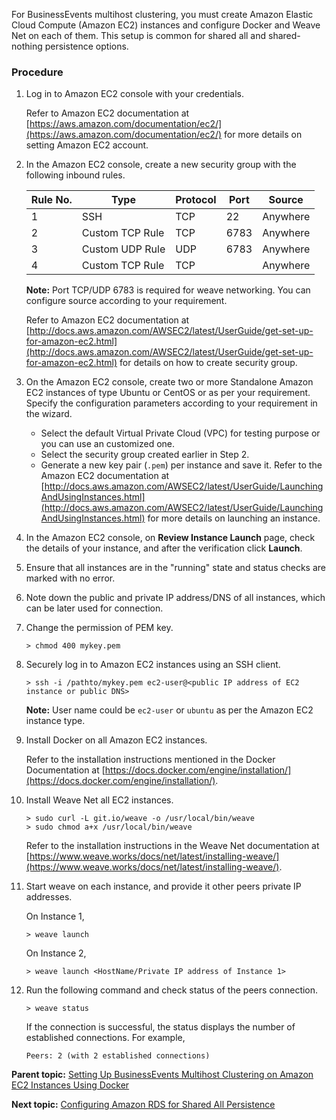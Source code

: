 For BusinessEvents multihost clustering, you must create Amazon Elastic Cloud Compute \(Amazon EC2\) instances and configure Docker and Weave Net on each of them. This setup is common for shared all and shared-nothing persistence options.
### Procedure
1. Log in to Amazon EC2 console with your credentials.

   Refer to Amazon EC2 documentation at [https://aws.amazon.com/documentation/ec2/](https://aws.amazon.com/documentation/ec2/) for more details on setting Amazon EC2 account.

2. In the Amazon EC2 console, create a new security group with the following inbound rules.

   | Rule No. | Type            | Protocol | Port                                       | Source   |
   | -------- | --------------- | -------- | ------------------------------------------ | -------- |
   | 1        | SSH             | TCP      | 22                                         | Anywhere |
   | 2        | Custom TCP Rule | TCP      | 6783                                       | Anywhere |
   | 3        | Custom UDP Rule | UDP      | 6783                                       | Anywhere |
   | 4        | Custom TCP Rule | TCP      | <HTTP Port as per BusinessEvents project> | Anywhere |

   **Note:** Port TCP/UDP 6783 is required for weave networking. You can configure source according to your requirement.

   Refer to Amazon EC2 documentation at [http://docs.aws.amazon.com/AWSEC2/latest/UserGuide/get-set-up-for-amazon-ec2.html](http://docs.aws.amazon.com/AWSEC2/latest/UserGuide/get-set-up-for-amazon-ec2.html) for details on how to create security group.

3. On the Amazon EC2 console, create two or more Standalone Amazon EC2 instances of type Ubuntu or CentOS or as per your requirement. Specify the configuration parameters according to your requirement in the wizard.

   -   Select the default Virtual Private Cloud \(VPC\) for testing purpose or you can use an customized one.
   -   Select the security group created earlier in Step 2.
   -   Generate a new key pair \(`.pem`\) per instance and save it.
       Refer to the Amazon EC2 documentation at [http://docs.aws.amazon.com/AWSEC2/latest/UserGuide/LaunchingAndUsingInstances.html](http://docs.aws.amazon.com/AWSEC2/latest/UserGuide/LaunchingAndUsingInstances.html) for more details on launching an instance.

4. In the Amazon EC2 console, on **Review Instance Launch** page, check the details of your instance, and after the verification click **Launch**.

5. Ensure that all instances are in the "running" state and status checks are marked with no error.

6. Note down the public and private IP address/DNS of all instances, which can be later used for connection.

7. Change the permission of PEM key.

   ```
   > chmod 400 mykey.pem
   ```

8. Securely log in to Amazon EC2 instances using an SSH client.

   ```
   > ssh -i /pathto/mykey.pem ec2-user@<public IP address of EC2 instance or public DNS>
   ```

   **Note:** User name could be `ec2-user` or `ubuntu` as per the Amazon EC2 instance type.

9. Install Docker on all Amazon EC2 instances.

   Refer to the installation instructions mentioned in the Docker Documentation at [https://docs.docker.com/engine/installation/](https://docs.docker.com/engine/installation/).

10. Install Weave Net all EC2 instances.

    ```
    > sudo curl -L git.io/weave -o /usr/local/bin/weave
    > sudo chmod a+x /usr/local/bin/weave
    ```

    Refer to the installation instructions in the Weave Net documentation at [https://www.weave.works/docs/net/latest/installing-weave/](https://www.weave.works/docs/net/latest/installing-weave/).

11. Start weave on each instance, and provide it other peers private IP addresses.

    On Instance 1,

    ```
    > weave launch
    ```

    On Instance 2,

    ```
    > weave launch <HostName/Private IP address of Instance 1>
    ```

12. Run the following command and check status of the peers connection.

    ```
    > weave status
    ```

    If the connection is successful, the status displays the number of established connections. For example,

    ```
    Peers: 2 (with 2 established connections)
    ```


**Parent topic:** [Setting Up BusinessEvents Multihost Clustering on Amazon EC2 Instances Using Docker](Setting%20up%20BusinessEvents%20Multihost%20Clustering%20on%20Amazon%20EC2%20Instances%20Using%20Docker)

**Next topic:** [Configuring Amazon RDS for Shared All Persistence](Configuring%20Amazon%20RDS%20for%20Shared%20All%20Persistence)

